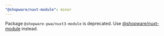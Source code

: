 ```yaml
---
"@shopware/nuxt-module": minor
---
```


Package `@shopware-pwa/nuxt3-module` is deprecated. Use [@shopware/nuxt-module](https://www.npmjs.com/package/@shopware/nuxt-module) instead.
